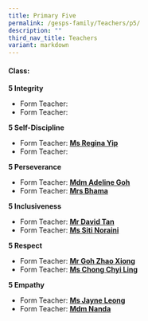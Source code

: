 ```yaml
---
title: Primary Five
permalink: /gesps-family/Teachers/p5/
description: ""
third_nav_title: Teachers
variant: markdown
---
```

#### Class:

**5 Integrity**  
*   Form Teacher:
*   Form Teacher:

**5 Self-Discipline**  
*   Form Teacher: **[Ms Regina Yip](mailto:yip_lai_kuan@schools.gov.sg)**
*   Form Teacher:

**5 Perseverance**  
*   Form Teacher: **[Mdm Adeline Goh](mailto:adeline_goh_pei_yin@schools.gov.sg)**
*   Form Teacher: **[Mrs Bhama](mailto:sathiya_bhama_arasan@schools.gov.sg)**

**5 Inclusiveness**
*   Form Teacher: **[Mr David Tan](mailto:tan_hong_meng_david@schools.gov.sg)**
*   Form Teacher: **[Ms Siti Noraini](mailto:siti_noraini_ibrahim@schools.gov.sg)**

**5 Respect**
*   Form Teacher: **[Mr Goh Zhao Xiong](mailto:goh_zhao_xiong@schools.gov.sg)**
*   Form Teacher: **[Ms Chong Chyi Ling](mailto:chong_chyi_ling@schools.gov.sg)**

**5 Empathy**
*   Form Teacher: **[Ms Jayne Leong](mailto:leong_hui_ling_jayne@schools.gov.sg)**
*   Form Teacher: **[Mdm Nanda](mailto:nandalayga_a@schools.gov.sg)**